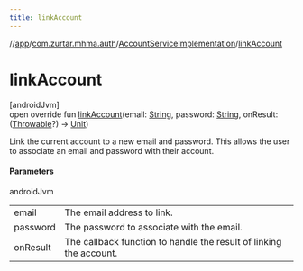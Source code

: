```yaml
---
title: linkAccount
---
```

//[app](../../../index.html)/[com.zurtar.mhma.auth](../index.html)/[AccountServiceImplementation](index.html)/[linkAccount](link-account.html)



# linkAccount



[androidJvm]\
open override fun [linkAccount](link-account.html)(email: [String](https://kotlinlang.org/api/core/kotlin-stdlib/kotlin/-string/index.html), password: [String](https://kotlinlang.org/api/core/kotlin-stdlib/kotlin/-string/index.html), onResult: ([Throwable](https://kotlinlang.org/api/core/kotlin-stdlib/kotlin/-throwable/index.html)?) -&gt; [Unit](https://kotlinlang.org/api/core/kotlin-stdlib/kotlin/-unit/index.html))



Link the current account to a new email and password. This allows the user to associate an email and password with their account.



#### Parameters


androidJvm

| | |
|---|---|
| email | The email address to link. |
| password | The password to associate with the email. |
| onResult | The callback function to handle the result of linking the account. |



